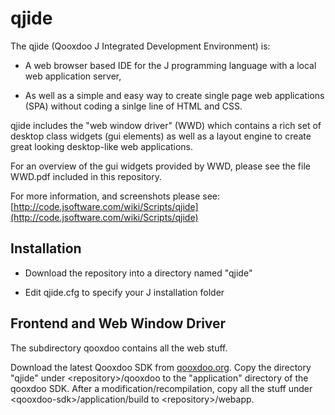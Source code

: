 # qjide

The qjide (Qooxdoo J Integrated Development Environment) is:

* A web browser based IDE for the J programming language with a local web application server,

* As well as a simple and easy way to create single page web applications (SPA) without coding a sinlge line of HTML and CSS.

qjide includes the "web window driver" (WWD) which contains a rich set of desktop class widgets (gui elements) as well as a layout engine to create great looking desktop-like web applications.

For an overview of the gui widgets provided by WWD, please see the file WWD.pdf included in this repository.

For more information, and screenshots please see: [http://code.jsoftware.com/wiki/Scripts/qjide](http://code.jsoftware.com/wiki/Scripts/qjide)

## Installation

* Download the repository into a directory named "qjide"

* Edit qjide.cfg to specify your J installation folder

## Frontend and Web Window Driver

The subdirectory qooxdoo contains all the web stuff.

Download the latest Qooxdoo SDK from [qooxdoo.org](http://qooxdoo.org). Copy the directory "qjide" under \<repository\>/qooxdoo to the "application" directory of the qooxdoo SDK. After a modification/recompilation, copy all the stuff under \<qooxdoo-sdk\>/application/build to \<repository\>/webapp.
